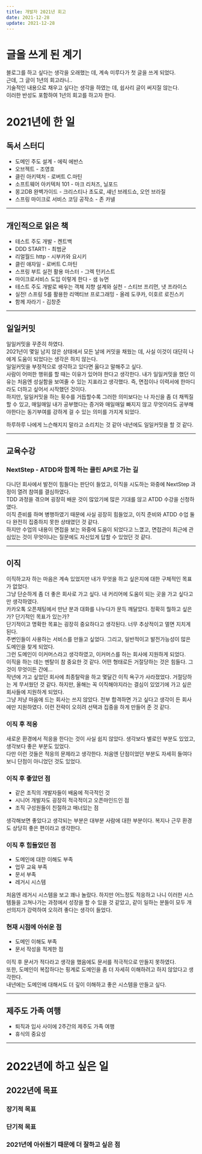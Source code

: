 ```yaml
---
title: 개발자 2021년 회고
date: 2021-12-28
update: 2021-12-28
---
```


# 글을 쓰게 된 계기
블로그를 하고 싶다는 생각을 오래했는 데, 계속 미루다가 첫 글을 쓰게 되었다.  
근데, 그 글이 1년의 회고라니..  
기술적인 내용으로 채우고 싶다는 생각을 하였는 데, 쉽사리 글이 써지질 않는다.  
이러한 반성도 포함하여 1년의 회고를 하고자 한다.

# 2021년에 한 일
## 독서 스터디
- 도메인 주도 설계 - 에릭 에반스
- 오브젝트 - 조영호
- 클린 아키텍처 - 로버트 C.마틴
- 소프트웨어 아키텍처 101 - 마크 리처즈, 닐포드
- 몽고DB 완벽가이드 - 크리스티나 초도로, 섀넌 브레드쇼, 오언 브라질
- 스프링 마이크로 서비스 코딩 공작소 - 존 카넬

---
## 개인적으로 읽은 책
- 테스트 주도 개발 - 켄트백
- DDD START! - 최범균
- 리얼월드 http - 시부카와 요시키
- 클린 애자일 - 로버트 C.마틴
- 스프링 부트 실전 활용 마스터 - 그렉 턴키스트
- 마이크로서비스 도입 이렇게 한다 - 샘 뉴먼
- 테스트 주도 개발로 배우는 객체 지향 설계와 실천 - 스티브 프리먼, 냇 프라이스
- 실전! 스프링 5를 활용한 리액티브 프로그래밍 - 올레 도쿠카, 이호르 로진스키
- 함께 자라기 - 김창준

---
## 일일커밋
일일커밋을 꾸준히 하였다.  
2021년이 몇일 남지 않은 상태에서 모든 날에 커밋을 채웠는 데, 사실 이것이 대단히 나에게 도움이 되었다는 생각은 하지 않는다.  
일일커밋을 부정적으로 생각하고 있다면 옳다고 말해주고 싶다.  
사람이 어떠한 행위를 할 때는 이유가 있어야 한다고 생각한다. 내가 일일커밋을 했던 이유는 처음엔 성실함을 보여줄 수 있는 지표라고 생각했다. 즉, 면접이나 이력서에 한마디라도 더하고 싶어서 시작했던 것이다.  
하지만, 일일커밋을 하는 횟수를 거듭할수록 그러한 의미보다는 나 자신을 좀 더 채찍질 할 수 있고, 매일매일 내가 공부했다는 증거와 매일매일 빠지지 않고 무엇이라도 공부해야한다는 동기부여를 강하게 걸 수 있는 의미를 가지게 되었다.  


하루하루 나에게 느슨해지지 말라고 소리치는 것 같아 내년에도 일일커밋을 할 것 같다.

---
## 교육수강
### NextStep - ATDD와 함께 하는 클린 API로 가는 길
다니던 회사에서 발전이 힘들다는 판단이 들었고, 이직을 시도하는 와중에 NextStep 과정이 열려 참여를 결심하였다.  
TDD 과정을 겪으며 굉장히 배운 것이 많았기에 많은 기대를 않고 ATDD 수강을 신청하였다.  
이직 준비를 하며 병행하였기 때문에 사실 굉장히 힘들었고, 이직 준비와 ATDD 수업 둘다 완전히 집중하지 못한 상태였던 것 같다.  
하지만 수업의 내용이 면접을 보는 와중에 도움이 되었다고 느꼈고, 면접관이 최근에 관심있는 것이 무엇이냐는 질문에도 자신있게 답할 수 있었던 것 같다.

---
## 이직
이직하고자 하는 마음은 계속 있었지만 내가 무엇을 하고 싶은지에 대한 구체적인 목표가 없었다.  
그냥 단순하게 좀 더 좋은 회사로 가고 싶다. 내 커리어에 도움이 되는 곳을 가고 싶다고만 생각하였다.  
카카오톡 오픈채팅에서 만난 분과 대화를 나누다가 문득 깨달았다. 정확히 뭘하고 싶은가? 단기적인 목표가 있는가?  
단기적이고 명확한 목표는 굉장히 중요하다고 생각된다. 너무 추상적이고 멀면 지치게 된다.  
주변인들이 사용하는 서비스를 만들고 싶었다. 그리고, 일반적이고 발전가능성이 많은 도메인을 찾게 되었다.  
그런 도메인이 이커머스라고 생각하였고, 이커머스를 하는 회사에 지원하게 되었다.  
이직을 하는 데는 멘탈이 참 중요한 것 같다. 어떤 형태로든 거절당하는 것은 힘들다. 그것이 무엇이든 간에...  
작년에 가고 싶었던 회사에 최종탈락을 하고 몇달간 이직 욕구가 사라졌었다. 거절당하는 게 무서웠던 것 같다. 하지만, 올해는 꼭 이직해야지라는 결심이 있었기에 가고 싶은 회사들에 지원하게 되었다.  
그냥 저냥 마음에 드는 회사는 쓰지 않았다. 전부 합격하면 가고 싶다고 생각이 든 회사에만 지원하였다. 이런 전략이 오히려 선택과 집중을 하게 만들어 준 것 같다.  

### 이직 후 적응
새로운 환경에서 적응을 한다는 것이 사실 쉽지 않았다. 생각보다 별로인 부분도 있었고, 생각보다 좋은 부분도 있었다.  
다만 이런 것들은 적응의 문제라고 생각한다. 처음엔 단점이었던 부분도 자세히 들여다보니 단점이 아니었던 것도 있었다.  

### 이직 후 좋았던 점
- 같은 조직의 개발자들이 배움에 적극적인 것
- 시니어 개발자도 굉장히 적극적이고 오픈마인드인 점
- 조직 구성원들이 친절하고 매너있는 점

생각해보면 좋았다고 생각되는 부분은 대부분 사람에 대한 부분이다. 복지나 근무 환경도 상당히 좋은 편이라고 생각한다.

### 이직 후 힘들었던 점
- 도메인에 대한 이해도 부족
- 업무 교육 부족
- 문서 부족
- 레거시 시스템

처음엔 레거시 시스템을 보고 꽤나 놀랐다. 하지만 어느정도 적응하고 나니 이러한 시스템들을 고쳐나가는 과정에서 성장을 할 수 있을 것 같았고, 같이 일하는 분들이 모두 개선의지가 강력하여 오히려 좋다는 생각이 들었다.

### 현재 시점에 아쉬운 점
- 도메인 이해도 부족
- 문서 작성을 적게한 점

이직 후 문서가 적다라고 생각을 했음에도 문서를 적극적으로 만들지 못하였다.  
또한, 도메인이 복잡하다는 핑계로 도메인을 좀 더 자세히 이해하려고 하지 않았다고 생각한다.  
내년에는 도메인에 대해서도 더 깊이 이해하고 좋은 시스템을 만들고 싶다.

---
## 제주도 가족 여행
- 퇴직과 입사 사이에 2주간의 제주도 가족 여행
- 휴식의 중요성

---
# 2022년에 하고 싶은 일
## 2022년에 목표
### 장기적 목표
### 단기적 목표
### 2021년에 아쉬웠기 때문에 더 잘하고 싶은 점